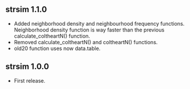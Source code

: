 ## strsim 1.1.0

- Added neighborhood density and neighbourhood frequency functions. Neighborhood density
  function is way faster than the previous calculate_coltheartN() function.
- Removed calculate_coltheartN() and coltheartN() functions.
- old20 function uses now data.table.

## strsim 1.0.0

- First release.
